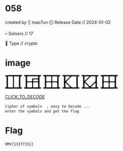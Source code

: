 # 058 
created by || mao7un
⏲️ Release Date // 2024-01-02

💀 Solvers // 17

🧩 Type // crypto


# image 

![cipher](img/challenge.png)

[CLICK_TO_DECODE](https://www.dcode.fr/dni-numerals)
``` 
Cipher of symbols  , easy to decode ...
enter the symbols and get the flag 
```


# Flag
```
HMV{13377331}
```

